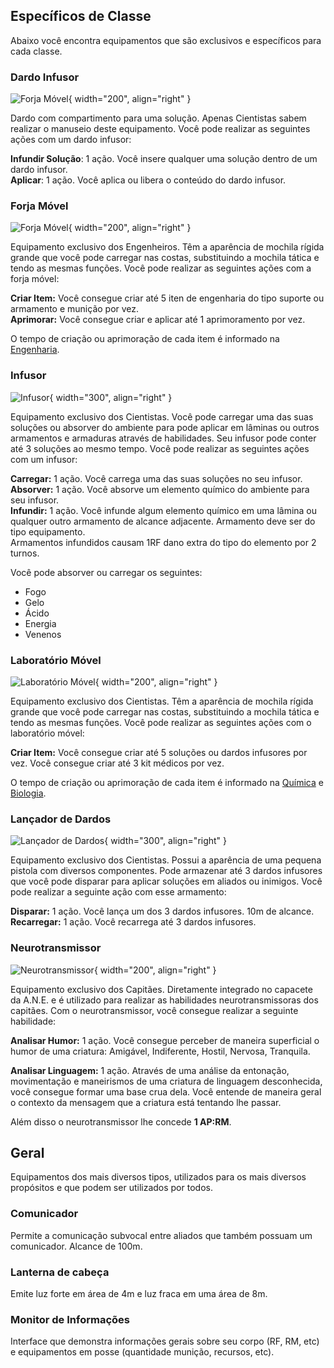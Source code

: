 ## Específicos de Classe

Abaixo você encontra equipamentos que são exclusivos e específicos para cada classe.

### Dardo Infusor

![Forja Móvel](../../../images/human/dart.jpg){ width="200", align="right" }

Dardo com compartimento para uma solução. Apenas Cientistas sabem realizar o manuseio deste equipamento. Você pode realizar as seguintes ações com um dardo infusor:

**Infundir Solução**: 1 ação. Você insere qualquer uma solução dentro de um dardo infusor.  
**Aplicar**: 1 ação. Você aplica ou libera o conteúdo do dardo infusor.

### Forja Móvel

![Forja Móvel](../../../images/human/mobile_forge.png){ width="200", align="right" }

Equipamento exclusivo dos Engenheiros. Têm a aparência de mochila rígida grande que você pode carregar nas costas, substituindo a mochila tática e tendo as mesmas funções. Você pode realizar as seguintes ações com a forja móvel:

**Criar Item:** Você consegue criar até 5 iten de engenharia do tipo suporte ou armamento e munição por vez.  
**Aprimorar:** Você consegue criar e aplicar até 1 aprimoramento por vez.

O tempo de criação ou aprimoração de cada item é informado na [Engenharia](../scienceRecipes/engineering.md).

### Infusor

![Infusor](../../../images/human/infusor2.jpg){ width="300", align="right" }

Equipamento exclusivo dos Cientistas. Você pode carregar uma das suas soluções ou absorver do ambiente para pode aplicar em lâminas ou outros armamentos e armaduras através de habilidades. Seu infusor pode conter até 3 soluções ao mesmo tempo.
Você pode realizar as seguintes ações com um infusor:

**Carregar:** 1 ação. Você carrega uma das suas soluções no seu infusor.  
**Absorver:** 1 ação. Você absorve um elemento químico do ambiente para seu infusor.  
**Infundir:** 1 ação. Você infunde algum elemento químico em uma lâmina ou qualquer outro armamento de alcance adjacente. Armamento deve ser do tipo equipamento.  
Armamentos infundidos causam 1RF dano extra do tipo do elemento por 2 turnos.

Você pode absorver ou carregar os seguintes:

- Fogo
- Gelo
- Ácido
- Energia
- Venenos

### Laboratório Móvel

![Laboratório Móvel](../../../images/human/mobile_lab.jpg){ width="200", align="right" }

Equipamento exclusivo dos Cientistas. Têm a aparência de mochila rígida grande que você pode carregar nas costas, substituindo a mochila tática e tendo as mesmas funções. Você pode realizar as seguintes ações com o laboratório móvel:

**Criar Item:** Você consegue criar até 5 soluções ou dardos infusores por vez.  Você consegue criar até 3 kit médicos por vez.  

O tempo de criação ou aprimoração de cada item é informado na [Química](../scienceRecipes/chemistry.md) e [Biologia](../scienceRecipes/biology.md).

### Lançador de Dardos

![Lançador de Dardos](../../../images/human/dartgun2.jpg){ width="300", align="right" }

Equipamento exclusivo dos Cientistas. Possui a aparência de uma pequena pistola com diversos componentes. Pode armazenar até 3 dardos infusores que você pode disparar para aplicar soluções em aliados ou inimigos. Você pode realizar a seguinte ação com esse armamento:

**Disparar:** 1 ação. Você lança um dos 3 dardos infusores. 10m de alcance.  
**Recarregar:** 1 ação. Você recarrega até 3 dardos infusores.

### Neurotransmissor

![Neurotransmissor](../../../images/human/neurotransmissor.jpg){ width="200", align="right" }

Equipamento exclusivo dos Capitães. Diretamente integrado no capacete da A.N.E. e é utilizado para realizar as habilidades neurotransmissoras dos capitães. Com o neurotransmissor, você consegue realizar a seguinte habilidade:

**Analisar Humor:** 1 ação. Você consegue perceber de maneira superficial o humor de uma criatura: Amigável, Indiferente, Hostil, Nervosa, Tranquila.

**Analisar Linguagem:** 1 ação. Através de uma análise da entonação, movimentação e maneirismos de uma criatura de linguagem desconhecida, você consegue formar uma base crua dela. Você entende de maneira geral o contexto da mensagem que a criatura está tentando lhe passar.

Além disso o neurotransmissor lhe concede **1 AP:RM**.

## Geral

Equipamentos dos mais diversos tipos, utilizados para os mais diversos propósitos e que podem ser utilizados por todos.

### Comunicador

Permite a comunicação subvocal entre aliados que também possuam um comunicador. Alcance de 100m.

### Lanterna de cabeça

Emite luz forte em área de 4m e luz fraca em uma área de 8m.

### Monitor de Informações

Interface que demonstra informações gerais sobre seu corpo (RF, RM, etc) e equipamentos em posse (quantidade munição, recursos, etc).
